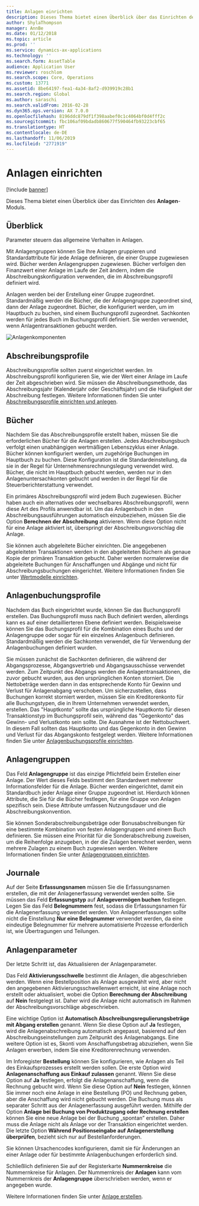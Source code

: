 ```yaml
---
title: Anlagen einrichten
description: Dieses Thema bietet einen Überblick über das Einrichten des Anlagenmoduls.
author: ShylaThompson
manager: AnnBe
ms.date: 01/12/2018
ms.topic: article
ms.prod: ''
ms.service: dynamics-ax-applications
ms.technology: ''
ms.search.form: AssetTable
audience: Application User
ms.reviewer: roschlom
ms.search.scope: Core, Operations
ms.custom: 13771
ms.assetid: 8be64197-fea1-4a34-8af2-d939919c28b1
ms.search.region: Global
ms.author: saraschi
ms.search.validFrom: 2016-02-28
ms.dyn365.ops.version: AX 7.0.0
ms.openlocfilehash: 8196ddc879df1f398aabef0c1c4064bf0d4fff2c
ms.sourcegitcommit: fbc106af09bdadb860677f590464fb93223cbf65
ms.translationtype: HT
ms.contentlocale: de-DE
ms.lasthandoff: 11/06/2019
ms.locfileid: "2771919"
---
```

# <a name="set-up-fixed-assets"></a>Anlagen einrichten

[!include [banner](../includes/banner.md)]

Dieses Thema bietet einen Überblick über das Einrichten des **Anlagen**-Moduls.

## <a name="overview"></a>Überblick

Parameter steuern das allgemeine Verhalten in Anlagen.

Mit Anlagengruppen können Sie Ihre Anlagen gruppieren und Standardattribute für jede Anlage definieren, die einer Gruppe zugewiesen wird. Bücher werden Anlagengruppen zugewiesen. Bücher verfolgen den Finanzwert einer Anlage im Laufe der Zeit ändern, indem die Abschreibungskonfiguration verwenden, die im Abschreibungsprofil definiert wird.

Anlagen werden bei der Erstellung einer Gruppe zugeordnet. Standardmäßig werden die Bücher, die der Anlagengruppe zugeordnet sind, dann der Anlage zugeordnet. Bücher, die konfiguriert werden, um im Hauptbuch zu buchen, sind einem Buchungsprofil zugeordnet. Sachkonten werden für jedes Buch im Buchungsprofil definiert. Sie werden verwendet, wenn Anlagentransaktionen gebucht werden.

![Anlagenkomponenten](./media/FAComponents_Updated.png)

## <a name="depreciation-profiles"></a>Abschreibungsprofile

Abschreibungsprofile sollten zuerst eingerichtet werden. Im Abschreibungsprofil konfigurieren Sie, wie der Wert einer Anlage im Laufe der Zeit abgeschrieben wird. Sie müssen die Abschreibungsmethode, das Abschreibungsjahr (Kalenderjahr oder Geschäftsjahr) und die Häufigkeit der Abschreibung festlegen. Weitere Informationen finden Sie unter [Abschreibungsprofile einrichten und anlegen](tasks/set-up-depreciation-profiles.md).

## <a name="books"></a>Bücher

Nachdem Sie das Abschreibungsprofile erstellt haben, müssen Sie die erforderlichen Bücher für die Anlagen erstellen. Jedes Abschreibungsbuch verfolgt einen unabhängigen wertmäßigen Lebenszyklus einer Anlage. Bücher können konfiguriert werden, um zugehörige Buchungen im Hauptbuch zu buchen. Diese Konfiguration ist die Standardeinstellung, da sie in der Regel für Unternehmensrechnungslegung verwendet wird. Bücher, die nicht im Hauptbuch gebucht werden, werden nur in den Anlagenuntersachkonten gebucht und werden in der Regel für die Steuerberichterstattung verwendet.

Ein primäres Abschreibungsprofil wird jedem Buch zugewiesen. Bücher haben auch ein alternatives oder wechselbares Abschreibungsprofil, wenn diese Art des Profils anwendbar ist. Um das Anlagenbuch in den Abschreibungsausführungen automatisch einzubeziehen, müssen Sie die Option **Berechnen der Abschreibung** aktivieren. Wenn diese Option nicht für eine Anlage aktiviert ist, überspringt der Abschreibungsvorschlag die Anlage.

Sie können auch abgeleitete Bücher einrichten. Die angegebenen abgeleiteten Transaktionen werden in den abgeleiteten Büchern als genaue Kopie der primären Transaktion gebucht. Daher werden normalerweise die abgeleitete Buchungen für Anschaffungen und Abgänge und nicht für Abschreibungsbuchungen eingerichtet. Weitere Informationen finden Sie unter [Wertmodelle einrichten](tasks/set-up-value-models.md).

## <a name="fixed-asset-posting-profiles"></a>Anlagenbuchungsprofile

Nachdem das Buch eingerichtet wurde, können Sie das Buchungsprofil erstellen. Das Buchungsprofil muss nach Buch definiert werden, allerdings kann es auf einer detaillierteren Ebene definiert werden. Beispielsweise können Sie das Buchungsprofil für die Kombination eines Buchs und der Anlagengruppe oder sogar für ein einzelnes Anlagenbuch definieren. Standardmäßig werden die Sachkonten verwendet, die für Verwendung der Anlagenbuchungen definiert wurden.

Sie müssen zunächst die Sachkonten definieren, die während der Abgangsprozesse, Abgangsvertrieb und Abgangsausschüsse verwendet werden. Zum Zeitpunkt des Abgangs werden die Anlagentransaktionen, die zuvor gebucht wurden, aus den ursprünglichen Konten storniert. Die Nettobeträge werden dann in das entsprechende Konto für Gewinn und Verlust für Anlagenabgang verschoben. Um sicherzustellen, dass Buchungen korrekt storniert werden, müssen Sie ein Kreditorenkonto für alle Buchungstypen, die in Ihrem Unternehmen verwendet werden, erstellen. Das "Hauptkonto" sollte das ursprüngliche Hauptkonto für diesen Transaktionstyp im Buchungsprofil sein, während das "Gegenkonto" das Gewinn- und Verlustkonto sein sollte. Die Ausnahme ist der Nettobuchwert. In diesem Fall sollten das Hauptkonto und das Gegenkonto in den Gewinn und Verlust für das Abgangskonto festgelegt werden. Weitere Informationen finden Sie unter [Anlagenbuchungsprofile einrichten](tasks/set-up-fixed-asset-posting-profiles.md).

## <a name="fixed-asset-groups"></a>Anlagengruppen

Das Feld **Anlagengruppe** ist das einzige Pflichtfeld beim Erstellen einer Anlage. Der Wert dieses Felds bestimmt den Standardwert mehrerer Informationsfelder für die Anlage. Bücher werden eingerichtet, damit ein Standardbuch jeder Anlage einer Gruppe zugeordnet ist. Hierdurch können Attribute, die Sie für die Bücher festlegen, für eine Gruppe von Anlagen spezifisch sein. Diese Attribute umfassen Nutzungsdauer und die Abschreibungskonvention.

Sie können Sonderabschreibungsbeträge oder Bonusabschreibungen für eine bestimmte Kombination von festen Anlagengruppen und einem Buch definieren. Sie müssen eine Priorität für die Sonderabschreibung zuweisen, um die Reihenfolge anzugeben, in der die Zulagen berechnet werden, wenn mehrere Zulagen zu einem Buch zugewiesen werden. Weitere Informationen finden Sie unter [Anlagengruppen einrichten](tasks/set-up-fixed-asset-groups.md).

## <a name="journal-names"></a>Journale

Auf der Seite **Erfassungsnamen** müssen Sie die Erfassungsnamen erstellen, die mit der Anlagenerfassung verwendet werden sollte. Sie müssen das Feld **Erfassungstyp** auf **Anlagevermögen buchen** festlegen. Legen Sie das Feld **Belegnummern** fest, sodass die Erfassungsnamen für die Anlagenerfassung verwendet werden. Von Anlagenerfassungen sollte nicht die Einstellung **Nur eine Belegnummer** verwendet werden, da eine eindeutige Belegnummer für mehrere automatisierte Prozesse erforderlich ist, wie Übertragungen und Teilungen.

## <a name="fixed-asset-parameters"></a>Anlagenparameter

Der letzte Schritt ist, das Aktualisieren der Anlagenparameter.

Das Feld **Aktivierungsschwelle** bestimmt die Anlagen, die abgeschrieben werden. Wenn eine Bestellposition als Anlage ausgewählt wird, aber nicht den angegebenen Aktivierungsschwellenwert erreicht, ist eine Anlage noch erstellt oder aktualisiert, wobei die Option **Berechnung der Abschreibung** auf **Nein** festgelegt ist. Daher wird die Anlage nicht automatisch im Rahmen der Abschreibungsvorschläge abgeschrieben.

Eine wichtige Option ist **Automatisch Abschreibungsregulierungsbeträge mit Abgang erstellen** genannt. Wenn Sie diese Option auf **Ja** festlegen, wird die Anlagenabschreibung automatisch angepasst, basierend auf den Abschreibungseinstellungen zum Zeitpunkt des Anlagenabgangs. Eine weitere Option ist es, Skonti vom Anschaffungsbetrag abzuziehen, wenn Sie Anlagen erwerben, indem Sie eine Kreditorenrechnung verwenden.

Im Inforegister **Bestellung** können Sie konfigurieren, wie Anlagen als Teil des Einkaufsprozesses erstellt werden sollen. Die erste Option wird **Anlagenanschaffung aus Einkauf zulassen** genannt. Wenn Sie diese Option auf **Ja** festlegen, erfolgt die Anlagenanschaffung, wenn die Rechnung gebucht wird. Wenn Sie diese Option auf **Nein** festlegen, können Sie immer noch eine Anlage in eine Bestellung (PO) und Rechnung geben, aber die Anschaffung wird nicht gebucht werden. Die Buchung muss als separater Schritt aus der Anlagenerfassung ausgeführt werden. Mithilfe der Option **Anlage bei Buchung von Produktzugang oder Rechnung erstellen** können Sie eine neue Anlage bei der Buchung „spontan” erstellen. Daher muss die Anlage nicht als Anlage vor der Transaktion eingerichtet werden. Die letzte Option **Während Positionseingabe auf Anlagenerstellung überprüfen**, bezieht sich nur auf Bestellanforderungen.

Sie können Ursachencodes konfigurieren, damit sie für Änderungen an einer Anlage oder für bestimmte Anlagenbuchungen erforderlich sind.

Schließlich definieren Sie auf der Registerkarte **Nummernkreise** die Nummernkreise für Anlagen. Der Nummernkreis der **Anlagen** kann vom Nummernkreis der **Anlagengruppe** überschrieben werden, wenn er angegeben wurde.

Weitere Informationen finden Sie unter [Anlage erstellen](tasks/create-fixed-asset.md).
